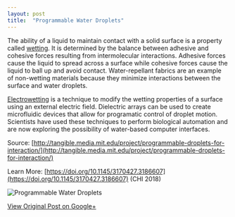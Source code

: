 ```yaml
---
layout: post
title:  "Programmable Water Droplets"
---
```


The ability of a liquid to maintain contact with a solid surface is a property called [wetting](https://en.wikipedia.org/wiki/Wetting). It is determined by the balance between adhesive and cohesive forces resulting from intermolecular interactions. Adhesive forces cause the liquid to spread across a surface while cohesive forces cause the liquid to ball up and avoid contact. Water-repellant fabrics are an example of non-wetting materials because they minimize interactions between the surface and water droplets.

[Electrowetting](https://en.wikipedia.org/wiki/Electrowetting) is a technique to modify the wetting properties of a surface using an external electric field. Dielectric arrays can be used to create microfluidic devices that allow for programatic control of droplet motion. Scientists have used these techniques to perform biological automation and are now exploring the possibility of water-based computer interfaces.

Source: [http://tangible.media.mit.edu/project/programmable-droplets-for-interaction/](http://tangible.media.mit.edu/project/programmable-droplets-for-interaction/)

Learn More: [https://doi.org/10.1145/3170427.3186607](https://doi.org/10.1145/3170427.3186607) (CHI 2018)

![Programmable Water Droplets](/assets/img/2018-06-16-Droplets.gif)

[View Original Post on Google+](https://plus.google.com/+ColinSullender/posts/atu8XWrT2tu)
